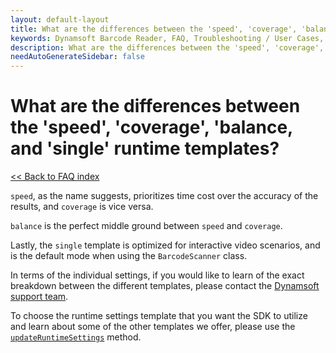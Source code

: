 ```yaml
---
layout: default-layout
title: What are the differences between the 'speed', 'coverage', 'balance, and 'single' runtime templates?
keywords: Dynamsoft Barcode Reader, FAQ, Troubleshooting / User Cases, speed, coverage
description: What are the differences between the 'speed', 'coverage', 'balance, and 'single' runtime templates?
needAutoGenerateSidebar: false
---
```


# What are the differences between the 'speed', 'coverage', 'balance, and 'single' runtime templates?

[<< Back to FAQ index](index.md)

`speed`, as the name suggests, prioritizes time cost over the accuracy of the results, and `coverage` is vice versa.

`balance` is the perfect middle ground between `speed` and `coverage`. 

Lastly, the `single` template is optimized for interactive video scenarios, and is the default mode when using the `BarcodeScanner` class.

In terms of the individual settings, if you would like to learn of the exact breakdown between the different templates, please contact the [Dynamsoft support team](https://www.dynamsoft.com/company/contact/).

To choose the runtime settings template that you want the SDK to utilize and learn about some of the other templates we offer, please use the [`updateRuntimeSettings`](https://www.dynamsoft.com/barcode-reader/programming/javascript/api-reference/BarcodeReader.html#updateruntimesettings) method.

